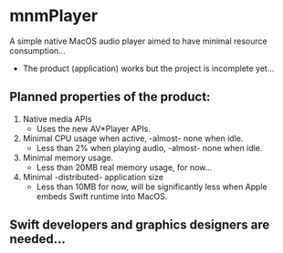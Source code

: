 # mnmPlayer
A simple native MacOS audio player aimed to have minimal resource consumption...
* The product (application) works but the project is incomplete yet...

## Planned properties of the product:

1. Native media APIs
    * Uses the new AV*Player APIs.
2. Minimal CPU usage when active, -almost- none when idle.
    * Less than 2% when playing audio, -almost- none when idle.
3. Minimal memory usage.
    * Less than 20MB real memory usage, for now...
4. Minimal -distributed- application size
    * Less than 10MB for now, will be significantly less when Apple embeds Swift runtime into MacOS.

## Swift developers and graphics designers are needed...
